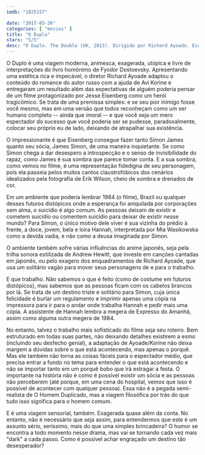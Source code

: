 ```yaml
---
imdb: "1825157"

date: "2017-03-26"
categories: [ "movies" ]
title: "O Duplo"
stars: "5/5"
desc: "O Duplo. The Double (UK, 2013). Dirigido por Richard Ayoade. Escrito por Fyodor Dostoevsky, Richard Ayoade, Avi Korine. Com Jesse Eisenberg (Simon / James), Mia Wasikowska (Hannah), Wallace Shawn (Mr Papadopoulos), Yasmin Paige (Melanie), Noah Taylor (Harris), James Fox (The Colonel), Cathy Moriarty (Kiki), Phyllis Somerville (Simon's Mother), Gabrielle Downey (Strange Woman)."
---
```

O Duplo é uma viagem moderna, animesca, exagerada, utópica e livre de interpretações do livro homônimo de Fyodor Dostoevsky. Apresentando uma estética rica e impecável, o diretor Richard Ayoade adaptou o conteúdo do romance do autor russo com a ajuda de Avi Korine e entregaram um resultado além das expectativas de alguém poderia pensar de um filme protagonizado por Jesse Eisenberg como um herói tragicômico. Se trata de uma premissa simples: e se seu pior inimigo fosse você mesmo, mas em uma versão que todos reconheçam como um ser humano completo -- ainda que imoral -- e que você seja um mero espectador do sucesso que você poderia ser se pudesse, paradoxalmente, colocar seu próprio eu de lado, deixando de atrapalhar sua existência.

O impressionante é que Eisenberg consegue fazer tanto Simon James quanto seu sócia, James Simon, de uma maneira inquietante. Se como Simon chega a dar desespero a introspecção e o senso de invisibilidade do rapaz, como James é sua sombra que parece tomar conta. E a sua sombra, como vemos no filme, é uma representação fidedigna de seu personagem, pois ela passeia pelos muitos cantos claustrofóbicos dos cenários idealizados pela fotografia de Erik Wilson, cheio de sombra e drenados de cor.

Em um ambiente que poderia lembrar 1984 (o filme), Brazil ou qualquer desses futuros distópicos onde a esperança foi aniquilada por corporações sem alma, o suicídio é algo comum. As pessoas deixam de existir e cometem suicídio ou comentem suicídio para deixar de existir nesse mundo? Para Simon, o único motivo dele viver é sua vizinha do prédio à frente, a doce, jovem, bela e loira Hannah, interpretada por Mia Wasikowska como a devida vadia, e não como a deusa imaginada por Simon.

O ambiente também sofre várias influências do anime japonês, seja pela trilha sonora estilizada de Andrew Hewitt, que investe em canções cantadas em japonês, ou pelo exagero dos enquadramentos de Richard Ayoade, que usa um solitário vagão para mover seus personagens de e para o trabalho.

E que trabalho. Não sabemos o que é feito (como de costume em futuros distópicos), mas sabemos que as pessoas ficam com os cabelos brancos por lá. Se trata de um destino triste e solitário para Simon, cuja única felicidade é burlar um regulamento e imprimir apenas uma cópia na impressora para ir para o andar onde trabalha Hannah e pedir mais uma cópia. A assistente de Hannah lembra a megera de Expresso do Amanhã, assim como alguma outra megera de 1984.

No entanto, talvez o trabalho mais sofisticado do filme seja seu roteiro. Bem estruturado em todas suas partes, não deixando detalhes existirem a esmo (incluindo seu desfecho genial), a adaptação de Ayoade/Korine não deixa margem a dúvidas sobre o que está acontecendo, mas apenas o porquê. Mas ele também não torna as coisas fáceis para o espectador médio, que precisa entrar a fundo no tema para entender o que está acontecendo e não se importar tanto em um porquê bobo que irá estragar a festa. O importante na história não é como é possível existir um sócia e as pessoas não perceberem (até porque, em uma cena do hospital, vemos que isso é possível de acontecer com qualquer pessoa). Essa não é a pegada semi-realista de O Homem Duplicado, mas a viagem filosófica por trás do que tudo isso significa para o homem comum.

E é uma viagem sensorial, também. Exagerada quase além da conta. No entanto, não é necessário que seja assim, para entendermos que este é um assunto sério, seríssimo, mais do que uma simples brincadeira? O humor se encontra a todo momento nesse drama, mas vai se tornando cada vez mais "dark" a cada passo. Como é possível achar engraçado um destino tão desesperador?
